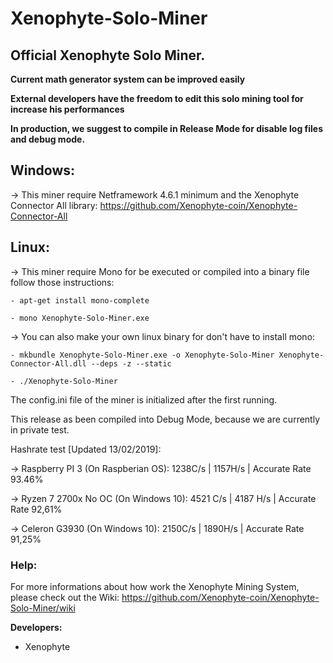# Xenophyte-Solo-Miner
<h2>Official Xenophyte Solo Miner.</h2>

**Current math generator system can be improved easily**

**External developers have the freedom to edit this solo mining tool for increase his performances**

**In production, we suggest to compile in Release Mode for disable log files and debug mode.**

<h2>Windows:</h2>

-> This miner require Netframework 4.6.1 minimum and the Xenophyte Connector All library: https://github.com/Xenophyte-coin/Xenophyte-Connector-All

<h2>Linux:</h2>

-> This miner require Mono for be executed or compiled into a binary file follow those instructions:

~~~text
- apt-get install mono-complete

- mono Xenophyte-Solo-Miner.exe
~~~

-> You can also make your own linux binary for don't have to install mono:

~~~text
- mkbundle Xenophyte-Solo-Miner.exe -o Xenophyte-Solo-Miner Xenophyte-Connector-All.dll --deps -z --static

- ./Xenophyte-Solo-Miner
~~~

The config.ini file of the miner is initialized after the first running.

This release as been compiled into Debug Mode, because we are currently in private test.

Hashrate test [Updated 13/02/2019]:

-> Raspberry PI 3 (On Raspberian OS): 1238C/s | 1157H/s | Accurate Rate 93.46%

-> Ryzen 7 2700x No OC (On Windows 10): 4521 C/s | 4187 H/s | Accurate Rate 92,61%

-> Celeron G3930 (On Windows 10): 2150C/s | 1890H/s | Accurate Rate 91,25%

<h3>Help:</h3>

For more informations about how work the Xenophyte Mining System, please check out the Wiki: https://github.com/Xenophyte-coin/Xenophyte-Solo-Miner/wiki


**Developers:**

- Xenophyte
